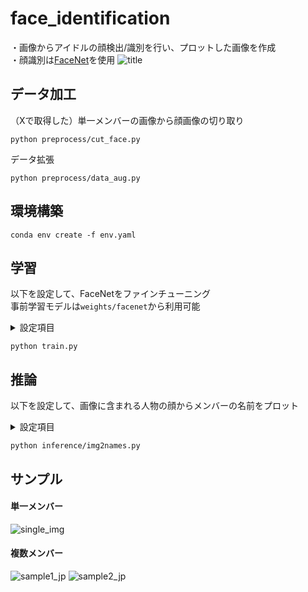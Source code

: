 # face_identification
・画像からアイドルの顔検出/識別を行い、プロットした画像を作成  
・顔識別は[FaceNet](https://github.com/timesler/facenet-pytorch)を使用
![title](https://github.com/user-attachments/assets/aad75e6f-0831-4bc8-9574-7c04afe4e644)


## データ加工
（Xで取得した）単一メンバーの画像から顔画像の切り取り
```
python preprocess/cut_face.py
```
データ拡張
```
python preprocess/data_aug.py
```


## 環境構築
```
conda env create -f env.yaml
```


## 学習
以下を設定して、FaceNetをファインチューニング  
事前学習モデルは`weights/facenet`から利用可能
<details><summary>設定項目</summary>

・`DATANAME`    ：学習に使用するデータ  
・`LISTNAME`    ：メンバーのリスト  
・`AUG_DIR`     ：データ拡張を行ったデータ  
・`AUG_SIZE`    ：1枚の画像に対してデータ拡張で増やす枚数  
・`DEVICE`      ：cuda or mps or cpu  

</details>

```
python train.py
```


## 推論
以下を設定して、画像に含まれる人物の顔からメンバーの名前をプロット
<details><summary>設定項目</summary>

・`MODELPATH`   ：FaceNet model  
・`IMG_PATH`    ：プロットする画像  
・`MEMBER_LIST` ：メンバーのリスト  
・`MEMBER_ENJP` ：メンバーの名前の日本語/英語データ  
・`FONT_PATH`   ：使用するフォント  
・`FONT_SIZE`   ：使用するフォントサイズ（normal or large）  
・`DEVICE`      ：cuda or mps or cpu  
・`JP`          ：プロット（日本語 or 英語）

</details>

```
python inference/img2names.py
```


## サンプル
#### 単一メンバー
![single_img](https://github.com/user-attachments/assets/9aa4becc-a0ac-4780-93a0-c54c3651d842)
#### 複数メンバー
![sample1_jp](https://github.com/user-attachments/assets/0fe74957-5d7d-47eb-8242-8ad3ddfbbea3)
![sample2_jp](https://github.com/user-attachments/assets/b3cfd422-daa9-4f92-bc13-d288ddb2695c)